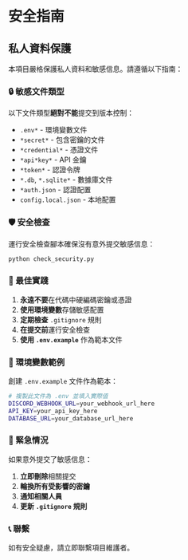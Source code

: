 # 安全指南

## 私人資料保護

本項目嚴格保護私人資料和敏感信息。請遵循以下指南：

### 🔒 敏感文件類型

以下文件類型**絕對不能**提交到版本控制：

- `.env*` - 環境變數文件
- `*secret*` - 包含密鑰的文件
- `*credential*` - 憑證文件
- `*api*key*` - API 金鑰
- `*token*` - 認證令牌
- `*.db`, `*.sqlite*` - 數據庫文件
- `*auth.json` - 認證配置
- `config.local.json` - 本地配置

### 🛡️ 安全檢查

運行安全檢查腳本確保沒有意外提交敏感信息：

```bash
python check_security.py
```

### 📝 最佳實踐

1. **永遠不要**在代碼中硬編碼密鑰或憑證
2. **使用環境變數**存儲敏感配置
3. **定期檢查** `.gitignore` 規則
4. **在提交前**運行安全檢查
5. **使用 `.env.example`** 作為範本文件

### 🔧 環境變數範例

創建 `.env.example` 文件作為範本：

```bash
# 複製此文件為 .env 並填入實際值
DISCORD_WEBHOOK_URL=your_webhook_url_here
API_KEY=your_api_key_here
DATABASE_URL=your_database_url_here
```

### 🚨 緊急情況

如果意外提交了敏感信息：

1. **立即刪除**相關提交
2. **輪換所有受影響的密鑰**
3. **通知相關人員**
4. **更新 `.gitignore` 規則**

### 📞 聯繫

如有安全疑慮，請立即聯繫項目維護者。
